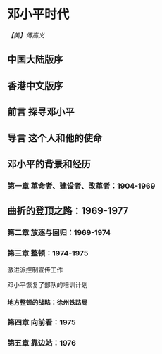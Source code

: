 # 邓小平时代

*【美】傅高义*



## 中国大陆版序



## 香港中文版序



## 前言 探寻邓小平



## 导言 这个人和他的使命



## 邓小平的背景和经历

### 第一章 革命者、建设者、改革者：1904-1969



## 曲折的登顶之路：1969-1977

### 第二章 放逐与回归：1969-1974



### 第三章 整顿：1974-1975

激进派控制宣传工作

邓小平恢复了部队的培训计划

#### 地方整顿的战略：徐州铁路局



### 第四章 向前看：1975



### 第五章 靠边站：1976

